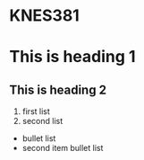 # KNES381
# This is heading 1
## This is heading 2
1) first list
2) second list
+ bullet list
+ second item bullet list
